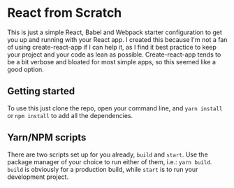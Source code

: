 # React from Scratch

This is just a simple React, Babel and Webpack starter configuration to get you up and running with your React app. I created this because I'm not a fan of using create-react-app if I can help it, as I find it best practice to keep your project and your code as lean as possible. Create-react-app tends to be a bit verbose and bloated for most simple apps, so this seemed like a good option.

## Getting started

To use this just clone the repo, open your command line, and `yarn install` or `npm install` to add all the dependencies.

## Yarn/NPM scripts

There are two scripts set up for you already, `build` and `start`. Use the package manager of your choice to run either of them, i.e.: `yarn build`. `build` is obviously for a production build, while `start` is to run your development project.
